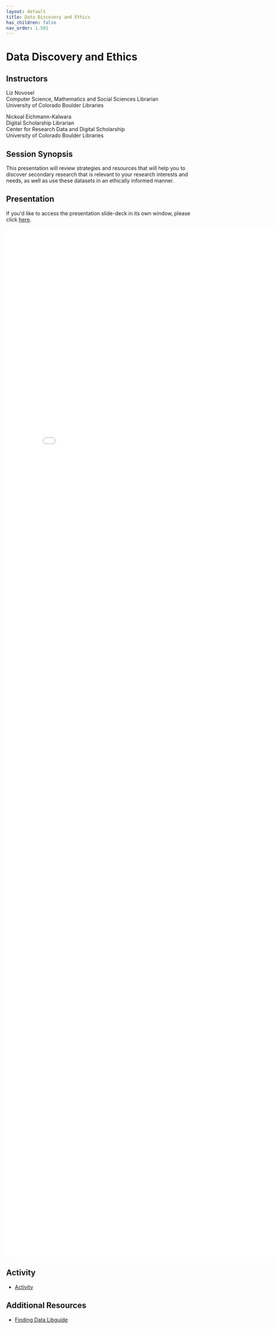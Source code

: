 ```yaml
---
layout: default
title: Data Discovery and Ethics
has_children: false
nav_order: 1.501
---
```


# Data Discovery and Ethics

## Instructors

Liz Novosel\
Computer Science, Mathematics and Social Sciences Librarian\
University of Colorado Boulder Libraries

Nickoal Eichmann-Kalwara\
Digital Scholarship Librarian\
Center for Research Data and Digital Scholarship\
University of Colorado Boulder Libraries

## Session Synopsis

This presentation will review strategies and resources that will help you to discover secondary research that is relevant to your research interests and needs, as well as use these datasets in an ethically informed manner. 

## Presentation

If you'd like to access the presentation slide-deck in its own window, please click [here](finding_data/finding_data.pdf).

<iframe src="finding_data/finding_data.pdf" style="width: 800px; height: 2800px;" frameBorder="0"></iframe>

## Activity

* [Activity](https://bit.ly/finddataactivity)

## Additional Resources

* [Finding Data Libguide](https://libguides.colorado.edu/findingdatasets/2023/databootcamp?preview=15c198edbf8329a7d57d0bfc8d5aca09)



